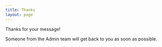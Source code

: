 ```yaml
---
title: Thanks
layout: page
---
```


Thanks for your message!

Someone from the Admin team will get back to you as soon as possible.
